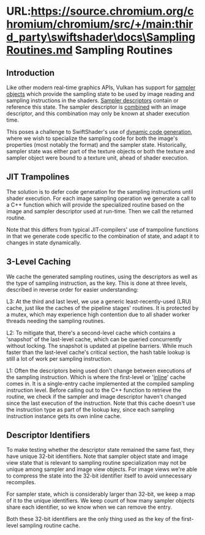 URL:https://source.chromium.org/chromium/chromium/src/+/main:third_party\swiftshader\docs\SamplingRoutines.md
Sampling Routines
=================

Introduction
------------

Like other modern real-time graphics APIs, Vulkan has support for [sampler objects](https://www.khronos.org/registry/vulkan/specs/1.2/html/vkspec.html#samplers) which provide the sampling state to be used by image reading and sampling instructions in the shaders. [Sampler descriptors](https://www.khronos.org/registry/vulkan/specs/1.2/html/vkspec.html#descriptorsets-sampler) contain or reference this state. The sampler descriptor is [combined](https://www.khronos.org/registry/spir-v/specs/unified1/SPIRV.html#OpSampledImage) with an image descriptor, and this combination may only be known at shader execution time.

This poses a challenge to SwiftShader's use of [dynamic code generation](Reactor.md), where we wish to specialize the sampling code for both the image's properties (most notably the format) and the sampler state. Historically, sampler state was either part of the texture objects or both the texture and sampler object were bound to a texture unit, ahead of shader execution.

JIT Trampolines
---------------

The solution is to defer code generation for the sampling instructions until shader execution. For each image sampling operation we generate a call to a C++ function which will provide the specialized routine based on the image and sampler descriptor used at run-time. Then we call the returned routine.

Note that this differs from typical JIT-compilers' use of trampoline functions in that we generate code specific to the combination of state, and adapt it to changes in state dynamically.

3-Level Caching
---------------

We cache the generated sampling routines, using the descriptors as well as the type of sampling instruction, as the key. This is done at three levels, described in reverse order for easier understanding:

L3: At the third and last level, we use a generic least-recently-used (LRU) cache, just like the caches of the pipeline stages' routines. It is protected by a mutex, which may experience high contention due to all shader worker threads needing the sampling routines.

L2: To mitigate that, there's a second-level cache which contains a 'snapshot' of the last-level cache, which can be queried concurrently without locking. The snapshot is updated at pipeline barriers. While much faster than the last-level cache's critical section, the hash table lookup is still a lot of work per sampling instruction.

L1: Often the descriptors being used don't change between executions of the sampling instruction. Which is where the first-level or '[inline](https://en.wikipedia.org/wiki/Inline_caching)' cache comes in. It is a single-entry cache implemented at the compiled sampling instruction level. Before calling out to the C++ function to retrieve the routine, we check if the sampler and image descriptor haven't changed since the last execution of the instruction. Note that this cache doesn't use the instruction type as part of the lookup key, since each sampling instruction instance gets its own inline cache.

Descriptor Identifiers
----------------------

To make testing whether the descriptor state remained the same fast, they have unique 32-bit identifiers. Note that sampler object state and image view state that is relevant to sampling routine specialization may not be unique among sampler and image view objects. For image views we're able to compress the state into the 32-bit identifier itself to avoid unnecessary recompiles.

For sampler state, which is considerably larger than 32-bit, we keep a map of it to the unique identifiers. We keep count of how many sampler objects share each identifier, so we know when we can remove the entry.

Both these 32-bit identifiers are the only thing used as the key of the first-level sampling routine cache.
